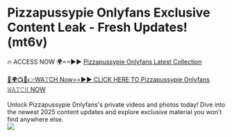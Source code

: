 # Pizzapussypie Onlyfans Exclusive Content Leak - Fresh Updates! (mt6v)

🔥 ACCESS NOW 🌍==►► <a href="https://tinyurl.com/kvy9nzfs" rel="nofollow">Pizzapussypie Onlyfans Latest Collection</a>
<br><br>
[🔴🌍📺📱👉WA𝚃CH Now==►► CLICK HERE TO Pizzapussypie Onlyfans 𝚆𝙰𝚃𝙲𝙷 NOW](https://tinyurl.com/kvy9nzfs)
<br><br>
Unlock Pizzapussypie Onlyfans's private videos and photos today! Dive into the newest 2025 content updates and explore exclusive material you won’t find anywhere else.
<br>
<a href="https://tinyurl.com/kvy9nzfs" rel="nofollow" data-target="animated-image.originalLink"><img src="https://camo.githubusercontent.com/8a4f000d20f83aca3bf7ec5f350d767afa0574a8a352519fd8cfa583a6f93a33/68747470733a2f2f692e696d6775722e636f6d2f644a486b345a712e676966" data-canonical-src="https://i.imgur.com/dJHk4Zq.gif" style="max-width: 100%; display: inline-block;" data-target="animated-image.originalImage"></a>
<br>

